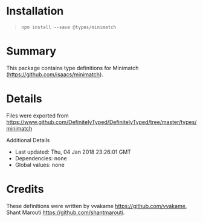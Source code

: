 # Installation

> `npm install --save @types/minimatch`

# Summary

This package contains type definitions for Minimatch (https://github.com/isaacs/minimatch).

# Details

Files were exported from https://www.github.com/DefinitelyTyped/DefinitelyTyped/tree/master/types/minimatch

Additional Details

* Last updated: Thu, 04 Jan 2018 23:26:01 GMT
* Dependencies: none
* Global values: none

# Credits

These definitions were written by vvakame <https://github.com/vvakame>, Shant Marouti <https://github.com/shantmarouti>.
